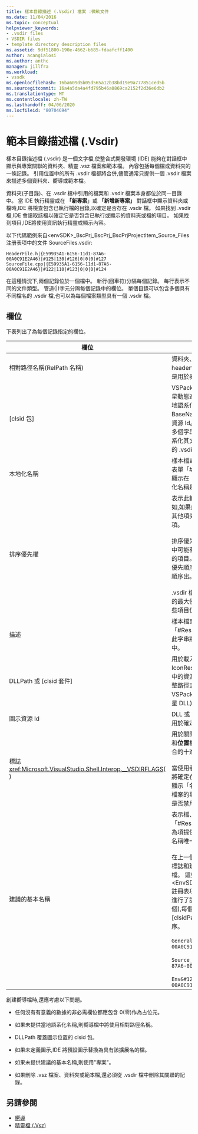 ```yaml
---
title: 樣本目錄描述 (.Vsdir) 檔案 :微軟文件
ms.date: 11/04/2016
ms.topic: conceptual
helpviewer_keywords:
- .vsdir files
- VSDIR files
- template directory description files
ms.assetid: 9df51800-190e-4662-b685-fdaafcff1400
author: acangialosi
ms.author: anthc
manager: jillfra
ms.workload:
- vssdk
ms.openlocfilehash: 16ba609d5b05d565a12b38bd19e9a777851ced5b
ms.sourcegitcommit: 16a4a5da4a4fd795b46a0869ca2152f2d36e6db2
ms.translationtype: MT
ms.contentlocale: zh-TW
ms.lasthandoff: 04/06/2020
ms.locfileid: "80704694"
---
```

# <a name="template-directory-description-vsdir-files"></a>範本目錄描述檔 (.Vsdir)
樣本目錄描述檔 (.vsdir) 是一個文字檔,使整合式開發環境 (IDE) 能夠在對話框中顯示與專案關聯的資料夾、精靈 .vsz 檔案和範本檔。 內容包括每個檔或資料夾的一條記錄。 引用位置中的所有 .vsdir 檔都將合併,儘管通常只提供一個 .vsdir 檔案來描述多個資料夾、嚮導或範本檔。

 資料夾(子目錄)、在 .vsdir 檔中引用的檔案和 .vsdir 檔案本身都位於同一目錄中。 當 IDE 執行精靈或在 **「新專案**」或 **「新增新專案」** 對話框中顯示資料夾或檔時,IDE 將檢查包含已執行檔的目錄,以確定是否存在 .vsdir 檔。 如果找到 .vsdir 檔,IDE 會讀取該檔以確定它是否包含已執行或顯示的資料夾或檔的項目。 如果找到項目,IDE將使用資訊執行精靈或顯示內容。

 以下代碼範例來自\<envSDK>_BscPrj_BscPrj_BscPrjProjectItem_Source_Files注册表项中的文件 SourceFiles.vsdir:

```
HeaderFile.h|{E59935A1-6156-11d1-87A6-00A0C91E2A46}|#125|130|#126|0|0|0|#127
SourceFile.cpp|{E59935A1-6156-11d1-87A6-00A0C91E2A46}|#122|110|#123|0|0|0|#124
```

 在這種情況下,兩個記錄位於一個檔中。 新行(回車符)分隔每個記錄。 每行表示不同的文件類型。 管道(&#124;)字元分隔每個記錄中的欄位。 單個目錄可以包含多個具有不同檔名的 .vsdir 檔,也可以為每個檔案類型具有一個 .vsdir 檔。

## <a name="fields"></a>欄位
 下表列出了為每個記錄指定的欄位。

| 欄位 | 描述 |
| - | - |
| 相對路徑名稱(RelPath 名稱) | 資料夾、範本或 .vsz 檔案的名稱,如 headerfile.h 或 MyWizard.vsz。 此字段也可以是用於表示資料夾的名稱。 |
| [clsid 包] | VSPackage 的 GUID,用於在 VSPackage 的衛星動態連結庫 (DLL) 資源中存取本地化字串,如當地語系化名稱、描述、圖示資源 Id 和建議的 BaseName。 如果未提供 DLLPath,則應用圖示資源 Id。 **註:** 此欄位是可選的,除非前面的一個或多個字段是資源標識符。 此欄位對於與不當地語系化其文字的第三方向導對應的第三方向導對應的 .vsdir 檔通常為空。 |
| 本地化名稱 | 樣本檔或嚮導的當地語系化名稱。 此欄位可以是表單「#ResID」的字串或資源標識碼。 此名稱顯示在「**新增新項目」** 對話框中。 **註:** 如果本地化名稱是資源標識符,則需要 [clsid 包]。 |
| 排序優先權 | 表示此範本檔或嚮導的相對優先順序的整數。 例如,如果此項的值為 1,則此項將顯示在值為 1 的其他項旁邊,並領先於排序值為 2 或更大的所有項。<br /><br /> 排序優先順序相對於同一目錄中的項。 同一目錄中可能有多個 .vsdir 檔。 在這種情況下,所有中的項目<em>。</em>該目錄中的 vsdir 檔將合併。 具有相同優先順序的項目按顯示名稱的區分大小寫的詞典順序出。 該`_wcsicmp`函數用於對項目進行排序。<br /><br /> .vsdir 檔中未描述的項包括大於 .vsdir 檔中列出的最大優先順序編號的優先順序編號。 結果是這些項目位於顯示清單的末尾,而不考慮其名稱。 |
| 描述 | 樣本檔或嚮導的本地化說明。 此欄位可以是表單「#ResID」的字串或資源標識碼。 選取**項目**時,此字串將顯示在新**專案或「添加新項目**」對話框中。 |
| DLLPath 或 [clsid 套件] | 用於載入範本檔或嚮導的圖示。 使用 IconResourceId 將圖示載入為 .dll 或 .exe 檔案中的資源。 此 .dll 或 .exe 檔案可以通過使用完整路徑或使用 VSPackage 的 GUID 進行標識。 VSPackage 的實現 DLL 用於載入圖示(而不是衛星 DLL)。 |
| 圖示資源 Id | DLL 或 VSPackage 實現 DLL 中的資源識別碼,用於確定要顯示的圖示。 |
| 標誌<xref:Microsoft.VisualStudio.Shell.Interop.__VSDIRFLAGS>( ) | 用於關閉或啟用**新增項目**對話框上的 **「名稱**」 和**位置**欄位。 **"標誌"** 欄位的值是所需位標誌組合的十進制等效項。<br /><br /> 當使用者在 **「新建」** 選項卡上選擇專案時,專案將確定在首次顯示「**添加新專案」** 對話框時是否顯示「名稱」欄位和「位置」欄位。 通過 .vsdir 檔案的專案只能控制欄位是否啟用,在選擇專案時是否禁用。 |
| 建議的基本名稱 | 表示檔、嚮導或範本的預設名稱。 此欄位是表單「#ResID」的字串或資源標識碼。 IDE 使用此值為項提供預設名稱。 此基值附加了整數值,以使名稱唯一,例如MyFile21.asp。<br /><br /> 在上一個清單中,描述、DLLPath、圖示資源Id、標誌和建議BaseNumber僅適用於範本和嚮導檔。 這些欄位不適用於資料夾。 這一事實在\<EnvSDK>_BscPrj_BscPrj_BscPrjProjectItems 註冊表項中的 BscPrjProjectItems 檔中的代碼中進行了說明。 此檔包含三個記錄(每個資料夾一個),每個記錄有四個字段:RelPathName、[clsidPackage]、當地語系化名稱和排序優先順序。<br /><br /> `General&#124;{E59935A1-6156-11d1-87A6-00A0C91E2A46}&#124;#110&#124;100`<br /><br /> `Source_Files&#124;{E59935A1-6156-11d1-87A6-00A0C91E2A46}&#124;#111&#124;110`<br /><br /> `Env&#124;{E59935A1-6156-11d1-87A6-00A0C91E2A46}&#124;#112&#124;120` |

 創建嚮導檔時,還應考慮以下問題。

- 任何沒有有意義的數據的非必需欄位都應包含 0(零)作為占位元。

- 如果未提供當地語系化名稱,則嚮導檔中將使用相對路徑名稱。

- DLLPath 覆蓋圖示位置的 clsid 包。

- 如果未定義圖示,IDE 將預設圖示替換為具有該擴展名的檔。

- 如果未提供建議的基本名稱,則使用"專案"。

- 如果刪除 .vsz 檔案、資料夾或範本檔,還必須從 .vsdir 檔中刪除其關聯的記錄。

## <a name="see-also"></a>另請參閱
- [嚮導](../../extensibility/internals/wizards.md)
- [精靈檔 (.Vsz)](../../extensibility/internals/wizard-dot-vsz-file.md)
